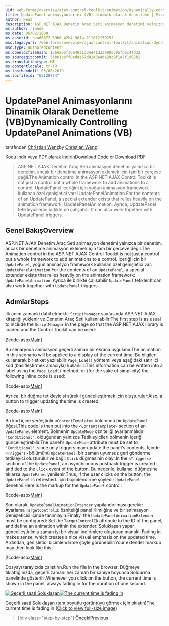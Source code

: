 ```yaml
---
uid: web-forms/overview/ajax-control-toolkit/animation/dynamically-controlling-updatepanel-animations-vb
title: UpdatePanel animasyonlarını (VB) dinamik olarak denetleme | Microsoft Docs
author: wenz
description: ASP.NET AJAX Denetim Araç Seti animasyon denetimi yalnızca bir denetim, ancak bir denetime animasyon eklemek için tam bir çerçeve değil. İçeriği için bir...
ms.author: riande
ms.date: 06/02/2008
ms.assetid: bea66072-59b6-42b4-98fa-211812f5925f
msc.legacyurl: /web-forms/overview/ajax-control-toolkit/animation/dynamically-controlling-updatepanel-animations-vb
msc.type: authoredcontent
ms.openlocfilehash: 136e265f36a49a1d3ed41d2a998c395fd2c4fd32
ms.sourcegitcommit: 51b01b6ff8edde57d8243e4da28c9f1e7f1962b2
ms.translationtype: MT
ms.contentlocale: tr-TR
ms.lasthandoff: 05/06/2019
ms.locfileid: "65128724"
---
```

# <a name="dynamically-controlling-updatepanel-animations-vb"></a><span data-ttu-id="f22fc-104">UpdatePanel Animasyonlarını Dinamik Olarak Denetleme (VB)</span><span class="sxs-lookup"><span data-stu-id="f22fc-104">Dynamically Controlling UpdatePanel Animations (VB)</span></span>

<span data-ttu-id="f22fc-105">tarafından [Christian Wenz](https://github.com/wenz)</span><span class="sxs-lookup"><span data-stu-id="f22fc-105">by [Christian Wenz](https://github.com/wenz)</span></span>

<span data-ttu-id="f22fc-106">[Kodu indir](http://download.microsoft.com/download/9/3/f/93f8daea-bebd-4821-833b-95205389c7d0/UpdatePanelAnimation2.vb.zip) veya [PDF olarak indirin](http://download.microsoft.com/download/b/6/a/b6ae89ee-df69-4c87-9bfb-ad1eb2b23373/updatepanelanimation2VB.pdf)</span><span class="sxs-lookup"><span data-stu-id="f22fc-106">[Download Code](http://download.microsoft.com/download/9/3/f/93f8daea-bebd-4821-833b-95205389c7d0/UpdatePanelAnimation2.vb.zip) or [Download PDF](http://download.microsoft.com/download/b/6/a/b6ae89ee-df69-4c87-9bfb-ad1eb2b23373/updatepanelanimation2VB.pdf)</span></span>

> <span data-ttu-id="f22fc-107">ASP.NET AJAX Denetim Araç Seti animasyon denetimi yalnızca bir denetim, ancak bir denetime animasyon eklemek için tam bir çerçeve değil.</span><span class="sxs-lookup"><span data-stu-id="f22fc-107">The Animation control in the ASP.NET AJAX Control Toolkit is not just a control but a whole framework to add animations to a control.</span></span> <span data-ttu-id="f22fc-108">UpdatePanel içeriğini için yoğun animasyon framework kullanan özel genişletici var: UpdatePanelAnimation.</span><span class="sxs-lookup"><span data-stu-id="f22fc-108">For the contents of an UpdatePanel, a special extender exists that relies heavily on the animation framework: UpdatePanelAnimation.</span></span> <span data-ttu-id="f22fc-109">Ayrıca, UpdatePanel tetikleyicilerini birlikte de çalışabilir.</span><span class="sxs-lookup"><span data-stu-id="f22fc-109">It can also work together with UpdatePanel triggers.</span></span>

## <a name="overview"></a><span data-ttu-id="f22fc-110">Genel Bakış</span><span class="sxs-lookup"><span data-stu-id="f22fc-110">Overview</span></span>

<span data-ttu-id="f22fc-111">ASP.NET AJAX Denetim Araç Seti animasyon denetimi yalnızca bir denetim, ancak bir denetime animasyon eklemek için tam bir çerçeve değil.</span><span class="sxs-lookup"><span data-stu-id="f22fc-111">The Animation control in the ASP.NET AJAX Control Toolkit is not just a control but a whole framework to add animations to a control.</span></span> <span data-ttu-id="f22fc-112">İçeriği için bir `UpdatePanel`, yoğun animasyon framework kullanan özel genişletici var: `UpdatePanelAnimation`.</span><span class="sxs-lookup"><span data-stu-id="f22fc-112">For the contents of an `UpdatePanel`, a special extender exists that relies heavily on the animation framework: `UpdatePanelAnimation`.</span></span> <span data-ttu-id="f22fc-113">Ayrıca ile birlikte çalışabilir `UpdatePanel` tetikler.</span><span class="sxs-lookup"><span data-stu-id="f22fc-113">It can also work together with `UpdatePanel` triggers.</span></span>

## <a name="steps"></a><span data-ttu-id="f22fc-114">Adımlar</span><span class="sxs-lookup"><span data-stu-id="f22fc-114">Steps</span></span>

<span data-ttu-id="f22fc-115">İlk adım zamanki dahil etmektir `ScriptManager` sayfasında ASP.NET AJAX kitaplığı yüklenir ve Denetim Araç Seti kullanılabilir:</span><span class="sxs-lookup"><span data-stu-id="f22fc-115">The first step is as usual to include the `ScriptManager` in the page so that the ASP.NET AJAX library is loaded and the Control Toolkit can be used:</span></span>

[!code-aspx[Main](dynamically-controlling-updatepanel-animations-vb/samples/sample1.aspx)]

<span data-ttu-id="f22fc-116">Bu senaryoda animasyon geçerli zaman bir ekrana uygulanır.</span><span class="sxs-lookup"><span data-stu-id="f22fc-116">The animation in this scenario will be applied to a display of the current time.</span></span> <span data-ttu-id="f22fc-117">Bu bilgileri kullanarak bir etiket yazılabilir `Page_Load()` yöntemi veya aşağıdaki satır içi kod (basitleştirmek amacıyla) kullanılır:</span><span class="sxs-lookup"><span data-stu-id="f22fc-117">This information can be written into a label using the `Page_Load()` method, or (for the sake of simplicity) the following inline code is used:</span></span>

[!code-aspx[Main](dynamically-controlling-updatepanel-animations-vb/samples/sample2.aspx)]

<span data-ttu-id="f22fc-118">Ayrıca, bir düğme tetikleyicisi sürekli güncelleştirmek için oluşturulur:</span><span class="sxs-lookup"><span data-stu-id="f22fc-118">Also, a button to trigger updating the time is created:</span></span>

[!code-aspx[Main](dynamically-controlling-updatepanel-animations-vb/samples/sample3.aspx)]

<span data-ttu-id="f22fc-119">Bu kod içine yerleştirilir `<ContentTemplate>` bölümünü bir `UpdatePanel` öğesi.</span><span class="sxs-lookup"><span data-stu-id="f22fc-119">This code is then put into the `<ContentTemplate>` section of an `UpdatePanel` element.</span></span> <span data-ttu-id="f22fc-120">Bölmenin `UpdateMode` özniteliği ayarlanmalıdır `"Conditional"`, olduğundan yalnızca Tetikleyicileri bölmenin içeriği güncelleştirebilir.</span><span class="sxs-lookup"><span data-stu-id="f22fc-120">The panel's `UpdateMode` attribute must be set to `"Conditional"`, since only triggers may update the panel's contents.</span></span> <span data-ttu-id="f22fc-121">İçinde `<Triggers>` bölümünü `UpdatePanel`, bir zaman uyumsuz geri gönderme tetikleyici oluşturulur ve bağlı `Click` düğmesinin olayı.</span><span class="sxs-lookup"><span data-stu-id="f22fc-121">In the `<Triggers>` section of the `UpdatePanel`, an asynchronous postback trigger is created and tied to the `Click` event of the button.</span></span> <span data-ttu-id="f22fc-122">Bu nedenle, kullanıcı düğmesine tıklarsa `UpdatePanel` yenilenir.</span><span class="sxs-lookup"><span data-stu-id="f22fc-122">Thus, if the user clicks on the button, the `UpdatePanel` is refreshed.</span></span> <span data-ttu-id="f22fc-123">İçin biçimlendirme şöyledir `UpdatePanel` denetimi:</span><span class="sxs-lookup"><span data-stu-id="f22fc-123">Here is the markup for the `UpdatePanel` control:</span></span>

[!code-aspx[Main](dynamically-controlling-updatepanel-animations-vb/samples/sample4.aspx)]

<span data-ttu-id="f22fc-124">Son olarak, `UpdatePanelAnimationExtender` yapılandırılması gerekir: Ayarlama `TargetControlID` özniteliği panel Kimliğine ve bir animasyon Genişleticisi içinde tanımlayın.</span><span class="sxs-lookup"><span data-stu-id="f22fc-124">Finally, the `UpdatePanelAnimationExtender` must be configured: Set the `TargetControlID` attribute to the ID of the panel, and define an animation within the extender.</span></span> <span data-ttu-id="f22fc-125">Soluklaşan yapar güncelleştirilmiş zaman iyi bir visual indirimlere oluşturan mantıklı.</span><span class="sxs-lookup"><span data-stu-id="f22fc-125">Fading in makes sense, which creates a nice visual emphasis on the updated time.</span></span> <span data-ttu-id="f22fc-126">Ardından, genişletici biçimlendirme şöyle görünebilir:</span><span class="sxs-lookup"><span data-stu-id="f22fc-126">Your extender markup may then look like this:</span></span>

[!code-aspx[Main](dynamically-controlling-updatepanel-animations-vb/samples/sample5.aspx)]

<span data-ttu-id="f22fc-127">Dosyayı tarayıcıda çalıştırın.</span><span class="sxs-lookup"><span data-stu-id="f22fc-127">Run the file in the browser.</span></span> <span data-ttu-id="f22fc-128">Düğmeye tıklattığınızda, geçerli zamanı her zaman bir saniye boyunca Soldurma panelinde gösterilir.</span><span class="sxs-lookup"><span data-stu-id="f22fc-128">Whenever you click on the button, the current time is shown in the panel, always fading in for the duration of one second.</span></span>

<span data-ttu-id="f22fc-129">[![Geçerli saati Soluklaşan](dynamically-controlling-updatepanel-animations-vb/_static/image2.png)](dynamically-controlling-updatepanel-animations-vb/_static/image1.png)</span><span class="sxs-lookup"><span data-stu-id="f22fc-129">[![The current time is fading in](dynamically-controlling-updatepanel-animations-vb/_static/image2.png)](dynamically-controlling-updatepanel-animations-vb/_static/image1.png)</span></span>

<span data-ttu-id="f22fc-130">Geçerli saati Soluklaşan ([tam boyutlu görüntüyü görmek için tıklatın](dynamically-controlling-updatepanel-animations-vb/_static/image3.png))</span><span class="sxs-lookup"><span data-stu-id="f22fc-130">The current time is fading in ([Click to view full-size image](dynamically-controlling-updatepanel-animations-vb/_static/image3.png))</span></span>

> [!div class="step-by-step"]
> [<span data-ttu-id="f22fc-131">Önceki</span><span class="sxs-lookup"><span data-stu-id="f22fc-131">Previous</span></span>](animating-an-updatepanel-control-vb.md)

